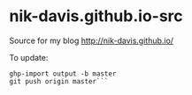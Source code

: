 # nik-davis.github.io-src
Source for my blog http://nik-davis.github.io/

To update:

```pelican content -s publishconf.py
ghp-import output -b master
git push origin master```